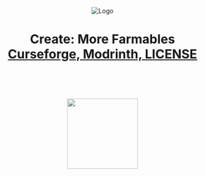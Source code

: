 <p align="center"><img src="![Create_More_Farmables2](https://github.com/Rockiecraft/Create-More-Farmables/assets/55363145/6b1c5880-f0c2-48c3-9dd5-2f65626b4246)
" alt="Logo"></p>
<h1 align="center">Create: More Farmables<br>
	<a href="https://www.curseforge.com/minecraft/mc-mods/create-more-farmables">Curseforge,  </a>
	<a href="https://modrinth.com/mod/create-more-farmables">Modrinth,  </a>
	<a href="https://github.com/Rockiecraft/Create-More-Farmables/blob/Create-More-Farmables/LICENSE">LICENSE  </a>
    <br><br>
</h1>

<p>&nbsp;</p>
<p align="center"><a href="https://github.com/Rockiecraft/Create-More-Farmables/issues"><img src="https://i.imgur.com/qPmjSXy.png" width="160" /></a></a></p>

 
